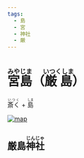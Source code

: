 ```yaml
---
tags:
  - 島
  - 宮
  - 神社
  - 厳
---
```


# <ruby>宮島<rt>みやじま</rt></ruby>（<ruby>厳島<rt>いつくしま</rt></ruby>）

<ruby>斎く<rt>いつく</rt></ruby> + <ruby>島<rt>しま</rt></ruby>

[![map](https://upload.wikimedia.org/wikipedia/commons/d/dd/Itsukushima-island.png)](https://ja.wikipedia.org/wiki/厳島)

## 厳島<ruby>神社<rt>じんじゃ</rt></ruby>
